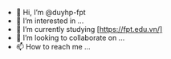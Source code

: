 - 👋 Hi, I’m @duyhp-fpt
- 👀 I’m interested in ...
- 🌱 I’m currently studying [https://fpt.edu.vn/] 
- 💞️ I’m looking to collaborate on ...
- 📫 How to reach me ...

<!---
duyhp-fpt/duyhp-fpt is a ✨ special ✨ repository because its `README.md` (this file) appears on your GitHub profile.
You can click the Preview link to take a look at your changes.
--->

